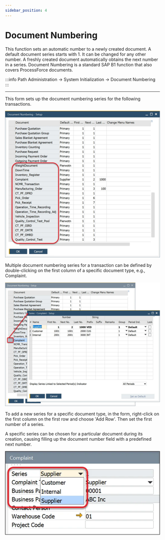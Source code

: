 ```yaml
---
sidebar_position: 4
---
```


# Document Numbering

This function sets an automatic number to a newly created document. A default document series starts with 1. It can be changed for any other number. A freshly created document automatically obtains the next number in a series. Document Numbering is a standard SAP B1 function that also covers ProcessForce documents.

:::info Path
    Administration → System Initialization → Document Numbering
:::

---

This form sets up the document numbering series for the following transactions.

![Document Numbering Transactions](./media/document-numbering/document-numbering-transctions.webp)

Multiple document numbering series for a transaction can be defined by double-clicking on the first column of a specific document type, e.g., Complaint.

![New Series](./media/document-numbering/adding-new-series.webp)

To add a new series for a specific document type, in the form, right-click on the first column on the first row and choose 'Add Row'. Then set the first number of a series.

A specific series can be chosen for a particular document during its creation, causing filling up the document number field with a predefined next number.

![Adding New Series](./media/document-numbering/choosing-series.webp)

